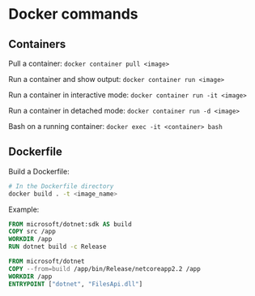 # Docker commands

## Containers

Pull a container: `docker container pull <image>`

Run a container and show output: `docker container run <image>`

Run a container in interactive mode: `docker container run -it <image>`

Run a container in detached mode: `docker container run -d <image>`

Bash on a running container: `docker exec -it <container> bash`

## Dockerfile

Build a Dockerfile:

```bash
# In the Dockerfile directory
docker build . -t <image_name>
```

Example:

```Dockerfile
FROM microsoft/dotnet:sdk AS build
COPY src /app
WORKDIR /app
RUN dotnet build -c Release

FROM microsoft/dotnet
COPY --from=build /app/bin/Release/netcoreapp2.2 /app
WORKDIR /app
ENTRYPOINT ["dotnet", "FilesApi.dll"]
```